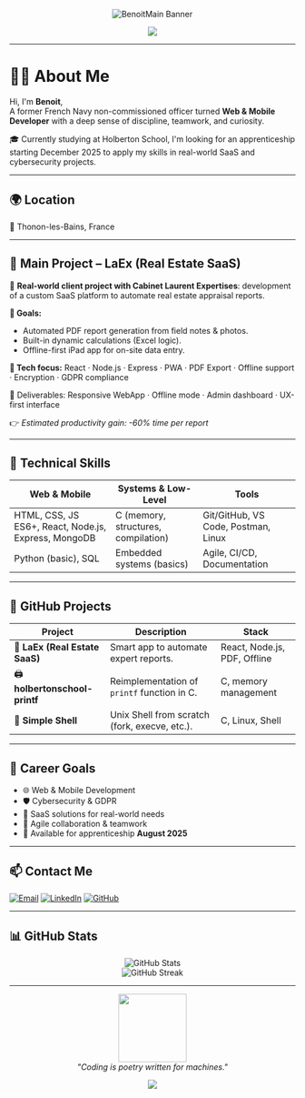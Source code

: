 <p align="center">
  <img src="[https://github.com/BenoitMain/BenoitMain/blob/main/BenoitMain_dynamic_banner_1280x180.gif](https://github.com/BenoitMain/BenoitMain/blob/main/A_digital_graphic_design_banner_features_the_name_.png)" alt="BenoitMain Banner"/>
</p>

<div align="center">
  <img src="https://readme-typing-svg.herokuapp.com?font=Fira+Code&pause=1000&color=6E48AA&center=true&vCenter=true&width=435&lines=💡Ex-Navy+turned+Developer;💻Student+at+Holberton+School;📲SaaS,+Cybersecurity,+Fullstack" />
</div>

---

# 👨‍💻 About Me

Hi, I'm **Benoit**,  
A former French Navy non-commissioned officer turned **Web & Mobile Developer** with a deep sense of discipline, teamwork, and curiosity.

🎓 Currently studying at Holberton School, I'm looking for an apprenticeship starting December 2025 to apply my skills in real-world SaaS and cybersecurity projects.

---

## 🌍 Location

📍 Thonon-les-Bains, France

---

## 🧠 Main Project – **LaEx** (Real Estate SaaS)

🧩 **Real-world client project with Cabinet Laurent Expertises**: development of a custom SaaS platform to automate real estate appraisal reports.

**🎯 Goals:**
- Automated PDF report generation from field notes & photos.
- Built-in dynamic calculations (Excel logic).
- Offline-first iPad app for on-site data entry.

**🔐 Tech focus:** 
React · Node.js · Express · PWA · PDF Export · Offline support · Encryption · GDPR compliance

📄 Deliverables: Responsive WebApp · Offline mode · Admin dashboard · UX-first interface

👉 *Estimated productivity gain: -60% time per report*

---

## 🚀 Technical Skills

| Web & Mobile | Systems & Low-Level | Tools |
|--------------|---------------------|--------|
| HTML, CSS, JS ES6+, React, Node.js, Express, MongoDB | C (memory, structures, compilation) | Git/GitHub, VS Code, Postman, Linux |
| Python (basic), SQL | Embedded systems (basics) | Agile, CI/CD, Documentation |

---

## 🧪 GitHub Projects

| Project | Description | Stack |
|--------|-------------|-------|
| 🧠 **LaEx (Real Estate SaaS)** | Smart app to automate expert reports. | React, Node.js, PDF, Offline |
| 🖨️ **holbertonschool-printf** | Reimplementation of `printf` function in C. | C, memory management |
| 🐚 **Simple Shell** | Unix Shell from scratch (fork, execve, etc.). | C, Linux, Shell |

---

## 🎯 Career Goals

- 🌐 Web & Mobile Development
- 🛡️ Cybersecurity & GDPR
- 🔧 SaaS solutions for real-world needs
- 👥 Agile collaboration & teamwork
- 🤝 Available for apprenticeship **August 2025**

---

## 📫 Contact Me

[![Email](https://img.shields.io/badge/Mail-maingon.benoit@live.fr-D14836?style=for-the-badge&logo=gmail&logoColor=white)](mailto:maingon.benoit@live.fr)
[![LinkedIn](https://img.shields.io/badge/LinkedIn-BenoitMaingon-0A66C2?style=for-the-badge&logo=linkedin&logoColor=white)](https://www.linkedin.com/in/maingonbenoit/)
[![GitHub](https://img.shields.io/badge/GitHub-BenoitMain-181717?style=for-the-badge&logo=github)](https://github.com/BenoitMain)

---

## 📊 GitHub Stats

<p align="center">
  <img src="https://github-readme-stats.vercel.app/api?username=BenoitMain&show_icons=true&theme=radical" alt="GitHub Stats"/>
  <br>
  <img src="https://github-readme-streak-stats.herokuapp.com/?user=BenoitMain&theme=radical" alt="GitHub Streak"/>
</p>

---

<p align="center">
  <img src="https://media.giphy.com/media/kH1DBkPNyZPOk0BxrM/giphy.gif" width="120"/>
  <br>
  <em>"Coding is poetry written for machines."</em>
</p>

<p align="center">
  <img src="https://capsule-render.vercel.app/api?type=waving&color=gradient&height=200&section=footer"/>
</p>
